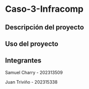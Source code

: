 # Caso-3-Infracomp



## Descripción del proyecto


## Uso del proyecto 


## Integrantes 

Samuel Charry - 202313509 

Juan Triviño - 202315338
